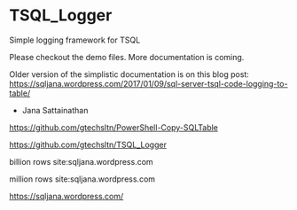 # TSQL_Logger
Simple logging framework for TSQL

Please checkout the demo files. More documentation is coming. 

Older version of the simplistic documentation is on this blog post:
https://sqljana.wordpress.com/2017/01/09/sql-server-tsql-code-logging-to-table/
- Jana Sattainathan

https://github.com/gtechsltn/PowerShell-Copy-SQLTable

https://github.com/gtechsltn/TSQL_Logger

billion rows site:sqljana.wordpress.com

million rows site:sqljana.wordpress.com

https://sqljana.wordpress.com/
